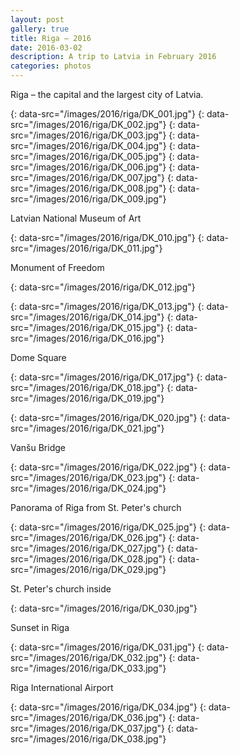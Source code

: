 ```yaml
---
layout: post
gallery: true
title: Riga – 2016
date: 2016-03-02
description: A trip to Latvia in February 2016
categories: photos
---
```


Riga – the capital and the largest city of Latvia.

![](){: data-src="/images/2016/riga/DK_001.jpg"}
![](){: data-src="/images/2016/riga/DK_002.jpg"}
![](){: data-src="/images/2016/riga/DK_003.jpg"}
![](){: data-src="/images/2016/riga/DK_004.jpg"}
![](){: data-src="/images/2016/riga/DK_005.jpg"}
![](){: data-src="/images/2016/riga/DK_006.jpg"}
![](){: data-src="/images/2016/riga/DK_007.jpg"}
![](){: data-src="/images/2016/riga/DK_008.jpg"}
![](){: data-src="/images/2016/riga/DK_009.jpg"}

Latvian National Museum of Art

![](){: data-src="/images/2016/riga/DK_010.jpg"}
![](){: data-src="/images/2016/riga/DK_011.jpg"}

Monument of Freedom

![](){: data-src="/images/2016/riga/DK_012.jpg"}

![](){: data-src="/images/2016/riga/DK_013.jpg"}
![](){: data-src="/images/2016/riga/DK_014.jpg"}
![](){: data-src="/images/2016/riga/DK_015.jpg"}
![](){: data-src="/images/2016/riga/DK_016.jpg"}

Dome Square

![](){: data-src="/images/2016/riga/DK_017.jpg"}
![](){: data-src="/images/2016/riga/DK_018.jpg"}
![](){: data-src="/images/2016/riga/DK_019.jpg"}

![](){: data-src="/images/2016/riga/DK_020.jpg"}
![](){: data-src="/images/2016/riga/DK_021.jpg"}

Vanšu Bridge

![](){: data-src="/images/2016/riga/DK_022.jpg"}
![](){: data-src="/images/2016/riga/DK_023.jpg"}
![](){: data-src="/images/2016/riga/DK_024.jpg"}

Panorama of Riga from St. Peter's church

![](){: data-src="/images/2016/riga/DK_025.jpg"}
![](){: data-src="/images/2016/riga/DK_026.jpg"}
![](){: data-src="/images/2016/riga/DK_027.jpg"}
![](){: data-src="/images/2016/riga/DK_028.jpg"}
![](){: data-src="/images/2016/riga/DK_029.jpg"}

St. Peter's church inside

![](){: data-src="/images/2016/riga/DK_030.jpg"}

Sunset in Riga

![](){: data-src="/images/2016/riga/DK_031.jpg"}
![](){: data-src="/images/2016/riga/DK_032.jpg"}
![](){: data-src="/images/2016/riga/DK_033.jpg"}

Riga International Airport

![](){: data-src="/images/2016/riga/DK_034.jpg"}
![](){: data-src="/images/2016/riga/DK_036.jpg"}
![](){: data-src="/images/2016/riga/DK_037.jpg"}
![](){: data-src="/images/2016/riga/DK_038.jpg"}
